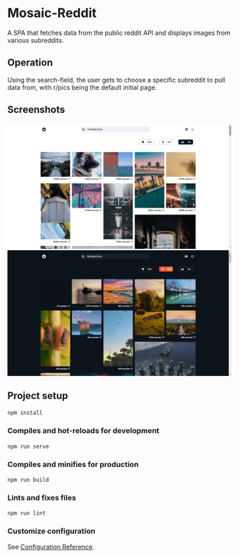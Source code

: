 # Mosaic-Reddit

A SPA that fetches data from the public reddit API and displays images from various subreddits.

## Operation

Using the search-field, the user gets to choose a specific subreddit to pull data from, with r/pics being the default initial page.

## Screenshots

![Light Mode](screenshots/light_mode.png)
![Dark Mode](screenshots/dark_mode.png)

## Project setup

```
npm install
```

### Compiles and hot-reloads for development

```
npm run serve
```

### Compiles and minifies for production

```
npm run build
```

### Lints and fixes files

```
npm run lint
```

### Customize configuration

See [Configuration Reference](https://cli.vuejs.org/config/).

